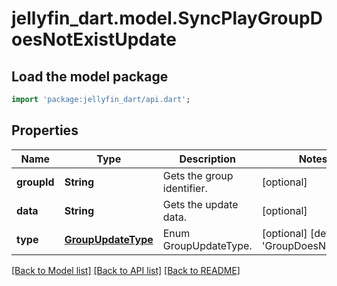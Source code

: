# jellyfin_dart.model.SyncPlayGroupDoesNotExistUpdate

## Load the model package
```dart
import 'package:jellyfin_dart/api.dart';
```

## Properties
Name | Type | Description | Notes
------------ | ------------- | ------------- | -------------
**groupId** | **String** | Gets the group identifier. | [optional] 
**data** | **String** | Gets the update data. | [optional] 
**type** | [**GroupUpdateType**](GroupUpdateType.md) | Enum GroupUpdateType. | [optional] [default to 'GroupDoesNotExist']

[[Back to Model list]](../README.md#documentation-for-models) [[Back to API list]](../README.md#documentation-for-api-endpoints) [[Back to README]](../README.md)


